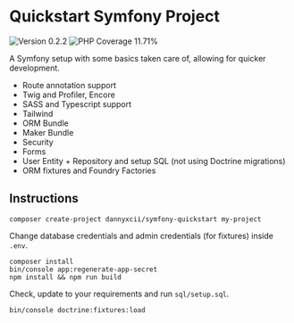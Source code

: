 # Quickstart Symfony Project

<!-- Version Badge -->
<img src="https://img.shields.io/badge/Version-0.2.2-blue" alt="Version 0.2.2">
<!-- PHP Coverage Badge -->
<img src="https://img.shields.io/badge/PHP Coverage-11.71%25-red" alt="PHP Coverage 11.71%">

A Symfony setup with some basics taken care of, allowing for quicker development.

- Route annotation support
- Twig and Profiler, Encore
- SASS and Typescript support
- Tailwind
- ORM Bundle
- Maker Bundle
- Security
- Forms
- User Entity + Repository and setup SQL (not using Doctrine migrations)
- ORM fixtures and Foundry Factories

## Instructions
```
composer create-project dannyxcii/symfony-quickstart my-project
```

Change database credentials and admin credentials (for fixtures) inside `.env`.

```
composer install
bin/console app:regenerate-app-secret
npm install && npm run build
```

Check, update to your requirements and run `sql/setup.sql`.

```
bin/console doctrine:fixtures:load
```